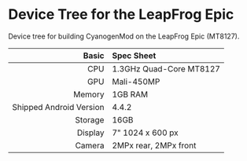 # Device Tree for the LeapFrog Epic
Device tree for building CyanogenMod on the LeapFrog Epic (MT8127).

Basic   | Spec Sheet
-------:|:-------------------------
CPU     | 1.3GHz Quad-Core MT8127
GPU     | Mali-450MP
Memory  | 1GB RAM
Shipped Android Version | 4.4.2
Storage | 16GB
Display | 7" 1024 x 600 px
Camera  | 2MPx rear, 2MPx front
